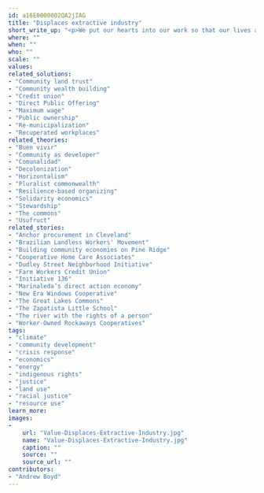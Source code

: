 ```yaml
---
id: a16E0000002QA2jIAG
title: "Displaces extractive industry"
short_write_up: "<p>We put our hearts into our work so that our lives and communities are made stronger and more beautiful. The current economic paradigm, however, runs on extraction. A coal company will strip mine an Appalachian hillside, and once they’ve taken all that’s valuable, leave behind an ugly, toxic scar. In a similar way, they also extract value out of the workers they employ. This kind of systematic extraction — of labor and carbon — is at the root of our twin crises of economic injustice and climate chaos. To survive as a species, and make our work lives more meaningful, we need to resist extraction, reduce consumption and build alternative institutions powered by renewable resources and freely associated labor.</p>"
where: ""
when: ""
who: ""
scale: ""
values:
related_solutions:
- "Community land trust"
- "Community wealth building"
- "Credit union"
- "Direct Public Offering"
- "Maximum wage"
- "Public ownership"
- "Re-municipalization"
- "Recuperated workplaces"
related_theories:
- "Buen vivir"
- "Community as developer"
- "Comunalidad"
- "Decolonization"
- "Horizontalism"
- "Pluralist commonwealth"
- "Resilience-based organizing"
- "Solidarity economics"
- "Stewardship"
- "The commons"
- "Usufruct"
related_stories:
- "Anchor procurement in Cleveland"
- "Brazilian Landless Workers' Movement"
- "Building community economies on Pine Ridge"
- "Cooperative Home Care Associates"
- "Dudley Street Neighborhood Initiative"
- "Farm Workers Credit Union"
- "Initiative 136"
- "Marinaleda’s direct action economy"
- "New Era Windows Cooperative"
- "The Great Lakes Commons"
- "The Zapatista Little School"
- "The river with the rights of a person"
- "Worker-Owned Rockaways Cooperatives"
tags:
- "climate"
- "community development"
- "crisis response"
- "economics"
- "energy"
- "indigenous rights"
- "justice"
- "land use"
- "racial justice"
- "resource use"
learn_more:
images:
-
    url: "Value-Displaces-Extractive-Industry.jpg"
    name: "Value-Displaces-Extractive-Industry.jpg"
    caption: ""
    source: ""
    source_url: ""
contributors:
- "Andrew Boyd"
---
```

